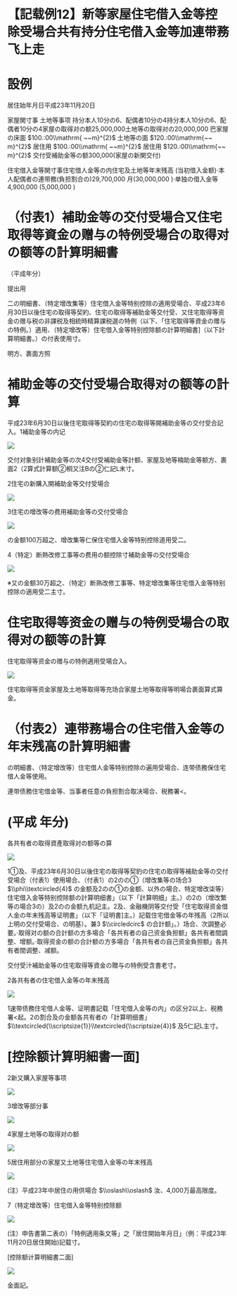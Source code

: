 # 【記载例12】新等家屋住宅借入金等控除受場合共有持分住宅借入金等加連带務飞上走

# 設例

居住始年月日平成23年11月20日

家屋関寸事 土地等事项 持分本人10分の6、配偶者10分の4持分本人10分の6、配偶者10分の4家屋の取得对の额25,000,000土地等の取得对の20,000,000 巴家屋の床面 $100.:00\\mathrm{ ~~m}^{2}$ 土地等の面 $120.:00\\mathrm{~~ m}^{2}$ 居住用 $100.:00\\mathrm{ ~~m}^{2}$ 居住用 $120.:00\\mathrm{~~ m}^{2}$ 交付受補助金等の额300,000(家屋の新関交付)

住宅借入金等関寸事住宅借人金等の内住宅及土地等年末残高 (当初借入金额)·本人配偶者の連带務(負担割合の)29,700,000 月(30,000,000 )·单独の借入金等 4,900,000 (5,000,000 )

# （付表1）補助金等の交付受場合又住宅取得等資金の赠与の特例受場合の取得对の额等の計算明細書

（平成年分）

提出用

二の明細書、（特定增改集等）住宅借入金等特别控除の適用受場合、平成23年6月30日以後住宅の取得等契約、住宅の取得等補助金等交付受、又住宅取得等资金の赠与税の非課税及相統時精算課税選の特例（以下、「住宅取得等資金の赠与の特例。）適用、（特定增改等）住宅借入金等特别控除额の計算明細書\]（以下計算明細書。）の付表使用寸。

明方、裹面方照

# 補助金等の交付受場合取得对の额等の計算

平成23年6月30日以後住宅取得等契約の住宅の取得等開補助金等の交付受合記入。1補助金等の内记

![](https://www.nta.go.jp/tmp/bebf36e1-d332-4bc1-b3cc-83707574484e/images/89ca4e81fc823b36c58667aa2b9d17caaed3973e67483dec2dc607def3d99d1c.jpg)

交付对象别計補助金等の次4交付受補助金等計额、家屋及地等楠助金等额方、裹面2（2算式計算额②桐又注Bの②仁記L末寸。

2住宅の新購入開補助金等交付受場合

![](https://www.nta.go.jp/tmp/bebf36e1-d332-4bc1-b3cc-83707574484e/images/4749e2e66d2f014cf29476c93cf30e38de83f3f9cefe23600c3726f503c2bba5.jpg)

3住宅の增改等の费用補助金等の交付受場合

![](https://www.nta.go.jp/tmp/bebf36e1-d332-4bc1-b3cc-83707574484e/images/cd2422b86d8d50935a5eaaa7ccb05cbb671472a2682f5f046d091701af7e64dc.jpg)

の金额100万超之、增改集等仁保住宅借入金等特别控除道用受二。

4（特定）断熱改修工事等の费用の额控除寸補助金等の交付受場合

![](https://www.nta.go.jp/tmp/bebf36e1-d332-4bc1-b3cc-83707574484e/images/6e4e29b535a2e4af913e299add1dbb1a100e69d2f328bdf8b61d70e63e1aca5d.jpg)

※又の金额30万超之、（特定）断熟改修工事等、特定增改集等住宅借入金等特别控除の適用受二主寸。

# 住宅取得等资金の赠与の特例受場合の取得对の额等の計算

住宅取得等资金の赠与の特例適用受場合入。

![](https://www.nta.go.jp/tmp/bebf36e1-d332-4bc1-b3cc-83707574484e/images/86b82db9241f2e9539d50a759880d898fa2d1c1d255350227e0670d45e66119c.jpg)

住宅取得等资金家屋及土地等取得等充场合家屋土地等取得等明場合裹面算式算金。

# （付表2）連带務場合の住宅借入金等の年末残高の計算明細書

の明細書、（特定增改等）住宅借人金等特别控除の遍用受場合、连带债務保住宅借人金等使用。

連带债務住宅借金等、当事者任意の負担割合取决場合、税務署<。

# (平成 年分)

各共有者の取得資產取得对の额等の算

![](https://www.nta.go.jp/tmp/bebf36e1-d332-4bc1-b3cc-83707574484e/images/46b9aabea684294dedb532dc46c5e067e14da4d6d3543fa3ea86775929b9e0ef.jpg)

1①及、平成23年6月30日以後住宅の取得等契豹の住宅の取得等補助金等の交付受場合（付表1）使用場合、（付表1）の2のの①（增改集等の场合3 $\\phi\\textcircled{4}$ の金额及2のの①の金额、以外の場合、特定增改柒等）住宅借入金等特别控除额の計算明细書」（以下「計算明细」主。）の2の（增改繁等の場合3の）及2のの金额九机記主。2及、金融機阴等交付受「住宅取得资金借人金の年末残高等证明書」（以下「证明書\]主。）記载住宅借金等の年残高（2所以上明の交付受場合、の明基）。兼3 $\\circledcirc$ の合計额」。）场合、次調整必要。·取得对の额の合計额の方多場合「各共有者の自己资金負担额」各共有者間調整、增额。·取得资金の额の合計额の方多場合「各共有者の自己资金負担额」各共有者間调整、减额。

交付受汁補助金等の住宅取得等資金の贈与の特例受含書老寸。

2各共有者の住宅借入金等の年末残高

![](https://www.nta.go.jp/tmp/bebf36e1-d332-4bc1-b3cc-83707574484e/images/3b1af4a687ebd1a5c1bd0cbe968a0f75c117c05a72661dd6cffb7d541a66cd52.jpg)

1速带债務住宅借人金等、证明書記载「住宅借入金等の内」の区分2以上、税務署<起。2の割合及の金额各共有者の「計算明细書」 $\\textcircled{\\scriptsize{1}}\\textcircled{\\scriptsize{4}}$ 及5仁記L主寸。

# \[控除额计算明細書一面\]

2新又購入家屋等事项

![](https://www.nta.go.jp/tmp/bebf36e1-d332-4bc1-b3cc-83707574484e/images/1c05f2472a696956de8944867ae5759bdce3f9c56c7cae7e6023925b218dd76a.jpg)

3增改等部分事

![](https://www.nta.go.jp/tmp/bebf36e1-d332-4bc1-b3cc-83707574484e/images/fc5508df14e0d7009c2d006d2b49fbb8362d02cfc51357e3d88d7d26071ac2ed.jpg)

4家屋土地等の取得对の额

![](https://www.nta.go.jp/tmp/bebf36e1-d332-4bc1-b3cc-83707574484e/images/72d34491cc533705f9f67a21ea03f2f458a10128ffda7b4cb845729a2383383e.jpg)

5居住用部分の家屋又土地等住宅借入金等の年末残高

![](https://www.nta.go.jp/tmp/bebf36e1-d332-4bc1-b3cc-83707574484e/images/9eeb3d65ef8ab34bcbdf698ee6b97844db52c87bfc7564b207baa96a241297bf.jpg)

(注）平成23年中居住の用供場合 $\\oslash\\oslash$ 汝、4,000万最高限度。

7（特定增改等）住宅借入金等特别控除额

![](https://www.nta.go.jp/tmp/bebf36e1-d332-4bc1-b3cc-83707574484e/images/aaad3f9dc544b5d0e389e96d9a9c5934dac106f37e216426a0360e8e35fc7d32.jpg)

(注）申告書第二表の）「特例適用条文等」之「居住開始年月日」（例：平成23年11月20日居住開始)記载寸。

\[控除额计算明細書二面\]

![](https://www.nta.go.jp/tmp/bebf36e1-d332-4bc1-b3cc-83707574484e/images/68829602313713063c95fd5f97e6985370080ff1f2a1b494e5cd23e3c6cd77ef.jpg)

金面記。